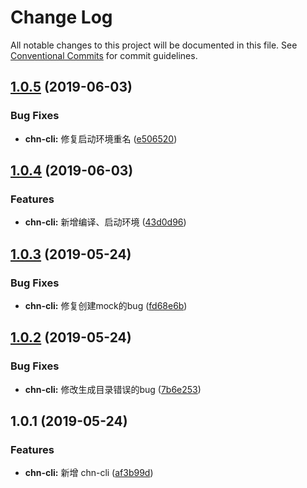 # Change Log

All notable changes to this project will be documented in this file.
See [Conventional Commits](https://conventionalcommits.org) for commit guidelines.

## [1.0.5](https://github.com/SealUI/seal/compare/chn-cli@1.0.4...chn-cli@1.0.5) (2019-06-03)


### Bug Fixes

* **chn-cli:** 修复启动环境重名 ([e506520](https://github.com/SealUI/seal/commit/e506520))





## [1.0.4](https://github.com/SealUI/seal/compare/chn-cli@1.0.3...chn-cli@1.0.4) (2019-06-03)


### Features

* **chn-cli:** 新增编译、启动环境 ([43d0d96](https://github.com/SealUI/seal/commit/43d0d96))





## [1.0.3](https://github.com/SealUI/seal/compare/chn-cli@1.0.2...chn-cli@1.0.3) (2019-05-24)


### Bug Fixes

* **chn-cli:** 修复创建mock的bug ([fd68e6b](https://github.com/SealUI/seal/commit/fd68e6b))





## [1.0.2](https://github.com/SealUI/seal/compare/chn-cli@1.0.1...chn-cli@1.0.2) (2019-05-24)


### Bug Fixes

* **chn-cli:** 修改生成目录错误的bug ([7b6e253](https://github.com/SealUI/seal/commit/7b6e253))





## 1.0.1 (2019-05-24)

### Features

- **chn-cli:** 新增 chn-cli ([af3b99d](https://github.com/SealUI/seal/commit/af3b99d))
